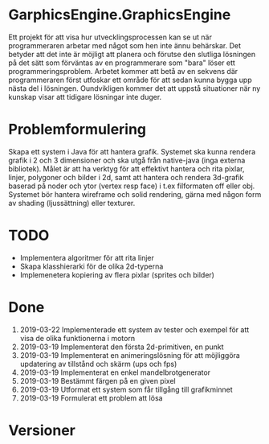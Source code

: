 # GarphicsEngine.GraphicsEngine

Ett projekt för att visa hur utvecklingsprocessen kan se ut när programmeraren arbetar med något som hen inte ännu behärskar.
Det betyder att det inte är möjligt att planera och förutse den slutliga lösningen på det sätt som förväntas av en programmerare
som "bara" löser ett programmeringsproblem. Arbetet kommer att betå av en sekvens där programmeraren först utfoskar ett område
för att sedan kunna bygga upp nästa del i lösningen. Oundvikligen kommer det att uppstå situationer när ny kunskap visar att tidigare
lösningar inte duger.

# Problemformulering
Skapa ett system i Java för att hantera grafik. Systemet ska kunna rendera grafik i 2 och 3 dimensioner och ska utgå från
native-java (inga externa bibliotek). Målet är att ha verktyg för att effektivt hantera och rita pixlar, linjer, polygoner och bilder i 2d,
samt att hantera och rendera 3d-grafik baserad på noder och ytor (vertex resp  face) i t.ex filformaten off eller obj. Systemet bör
hantera wireframe och solid rendering, gärna med någon form av shading (ljussättning) eller texturer.

# TODO
* Implementera algoritmer för att rita linjer
* Skapa klasshierarki för de olika 2d-typerna
* Implemenetera kopiering av flera pixlar (sprites och bilder)

# Done
1. 2019-03-22 Implementerade ett system av tester och exempel för att visa de olika funktionerna i motorn
1. 2019-03-19 Implementerat den första 2d-primitiven, en punkt
1. 2019-03-19 Implementerat en animeringslösning för att möjliggöra updatering av tillstånd och skärm (ups och fps)
2. 2019-03-19 Implementerat en enkel mandelbrotgenerator
3. 2019-03-19 Bestämmt färgen på en given pixel
4. 2019-03-19 Utformat ett system som får tillgång till grafikminnet
5. 2019-03-19 Formulerat ett problem att lösa

# Versioner
